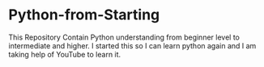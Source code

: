 # Python-from-Starting
This Repository Contain Python understanding from beginner level to intermediate and higher.  I started this so I can learn python again and I am taking help of YouTube to learn it.    
